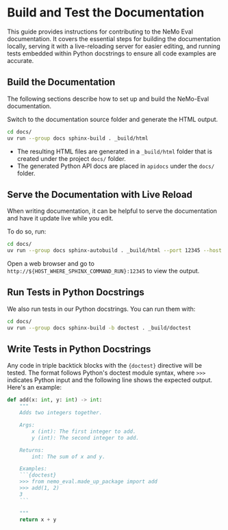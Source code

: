 #  Build and Test the Documentation

This guide provides instructions for contributing to the NeMo Eval documentation. It covers the essential steps for building the documentation locally, serving it with a live-reloading server for easier editing, and running tests embedded within Python docstrings to ensure all code examples are accurate.

## Build the Documentation

The following sections describe how to set up and build the NeMo-Eval documentation.

Switch to the documentation source folder and generate the HTML output.

```sh
cd docs/
uv run --group docs sphinx-build . _build/html
```

* The resulting HTML files are generated in a `_build/html` folder that is created under the project `docs/` folder.
* The generated Python API docs are placed in `apidocs` under the `docs/` folder.

## Serve the Documentation with Live Reload

When writing documentation, it can be helpful to serve the documentation and have it update live while you edit.

To do so, run:

```sh
cd docs/
uv run --group docs sphinx-autobuild . _build/html --port 12345 --host 0.0.0.0
```

Open a web browser and go to `http://${HOST_WHERE_SPHINX_COMMAND_RUN}:12345` to view the output.


## Run Tests in Python Docstrings

We also run tests in our Python docstrings. You can run them with:

```sh
cd docs/
uv run --group docs sphinx-build -b doctest . _build/doctest
```

## Write Tests in Python Docstrings

Any code in triple backtick blocks with the `{doctest}` directive will be tested. The format follows Python's doctest module syntax, where `>>>` indicates Python input and the following line shows the expected output. Here's an example:

```python
def add(x: int, y: int) -> int:
    """
    Adds two integers together.

    Args:
        x (int): The first integer to add.
        y (int): The second integer to add.

    Returns:
        int: The sum of x and y.

    Examples:
    ```{doctest}
    >>> from nemo_eval.made_up_package import add
    >>> add(1, 2)
    3
    ```

    """
    return x + y
```
